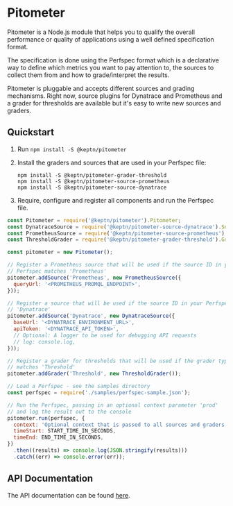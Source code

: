 # Pitometer

Pitometer is a Node.js module that helps you to qualify the overall performance
or quality of applications using a well defined specification format.

The specification is done using the Perfspec format which is a declarative way to
define which metrics you want to pay attention to, the sources to collect
them from and how to grade/interpret the results.

Pitometer is pluggable and accepts different sources and grading mechanisms.
Right now, source plugins for Dynatrace and Prometheus and a grader for thresholds
are available but it's easy to write new sources and graders.

## Quickstart

1. Run `npm install -S @keptn/pitometer`

2. Install the graders and sources that are used in your Perfspec file:

    ```
    npm install -S @keptn/pitometer-grader-threshold
    npm install -S @keptn/pitometer-source-prometheus
    npm install -S @keptn/pitometer-source-dynatrace
    ```

3. Require, configure and register all components and run the Perfspec file.

  ```js
  const Pitometer = require('@keptn/pitometer').Pitometer;
  const DynatraceSource = require('@keptn/pitometer-source-dynatrace').Source;
  const PrometheusSource = require('@keptn/pitometer-source-prometheus').Source;
  const ThresholdGrader = require('@keptn/pitometer-grader-threshold').Grader;

  const pitometer = new Pitometer();

  // Register a Prometheus source that will be used if the source ID in your
  // Perfspec matches 'Prometheus'
  pitometer.addSource('Prometheus', new PrometheusSource({
    queryUrl: '<PROMETHEUS_PROMQL_ENDPOINT>',
  }));

  // Register a source that will be used if the source ID in your Perfspec matches
  // 'Dynatrace'
  pitometer.addSource('Dynatrace', new DynatraceSource({
    baseUrl: '<DYNATRACE_ENVIRONMENT_URL>',
    apiToken: '<DYNATRACE_API_TOKEN>',
    // Optional: A logger to be used for debugging API requests
    // log: console.log,
  }));

  // Register a grader for thresholds that will be used if the grader type
  // matches 'Threshold'
  pitometer.addGrader('Threshold', new ThresholdGrader());

  // Load a Perfspec - see the samples directory
  const perfspec = require('./samples/perfspec-sample.json');

  // Run the Perfspec, passing in an optional context parameter 'prod'
  // and log the result out to the console
  pitometer.run(perfspec, {
    context: 'Optional context that is passed to all sources and graders',
    timeStart: START_TIME_IN_SECONDS,
    timeEnd: END_TIME_IN_SECONDS,
  })
    .then((results) => console.log(JSON.stringify(results)))
    .catch((err) => console.error(err));
  ```

## API Documentation

The API documentation can be found [here](https://keptn.github.io/pitometer/).
